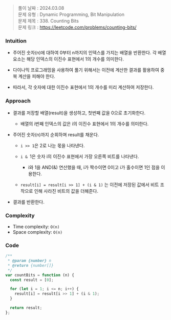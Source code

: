 > 풀이 날짜 : 2024.03.08  
> 문제 유형 : Dynamic Programming, Bit Manipulation  
> 문제 제목 : 338. Counting Bits  
> 문제 링크 : https://leetcode.com/problems/counting-bits/

### Intuition

- 주어진 숫자(n)에 대하여 0부터 n까지의 인덱스를 가지는 배열을 반환한다. 각 배열 요소는 해당 인덱스의 이진수 표현에서 1의 개수를 의미한다.

- 다이나믹 프로그래밍을 사용하여 풀기 위해서는 이전에 계산한 결과를 활용하여 중복 계산을 피해야 한다.

- 따라서, 각 숫자에 대한 이진수 표현에서 1의 개수를 미리 계산하여 저장한다.

### Approach

- 결과를 저장할 배열(result)을 생성하고, 첫번째 값을 0으로 초기화한다.

  - 배열의 i번째 인덱스의 값은 i의 이진수 표현에서 1의 개수를 의미한다.

- 주어진 숫자(n)까지 순회하며 result를 채운다.

  - `i >> 1`은 2로 나눈 몫을 나타낸다.

  - `i & `1은 숫자 i의 이진수 표현에서 가장 오른쪽 비트를 나타낸다.

    - i와 1을 AND(&) 연산했을 때, i가 짝수이면 0이고 i가 홀수이면 1인 점을 이용한다.

  - `result[i] = result[i >> 1] + (i & 1)` 는 이전에 저장된 값에서 비트 조작으로 인해 사라진 비트의 값을 더해준다.

- 결과를 반환한다.

### Complexity

- Time complexity: `O(n)`
- Space complexity: `O(n)`

### Code

```js
/**
 * @param {number} n
 * @return {number[]}
 */
var countBits = function (n) {
  const result = [0];

  for (let i = 1; i <= n; i++) {
    result[i] = result[i >> 1] + (i & 1);
  }

  return result;
};
```
